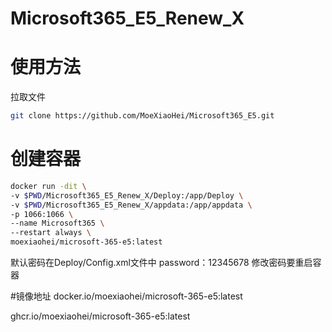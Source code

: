 # Microsoft365_E5_Renew_X
# 使用方法
拉取文件
```bash
git clone https://github.com/MoeXiaoHei/Microsoft365_E5.git
```
# 创建容器
```bash
docker run -dit \
-v $PWD/Microsoft365_E5_Renew_X/Deploy:/app/Deploy \
-v $PWD/Microsoft365_E5_Renew_X/appdata:/app/appdata \
-p 1066:1066 \
--name Microsoft365 \
--restart always \
moexiaohei/microsoft-365-e5:latest
```
默认密码在Deploy/Config.xml文件中
password：12345678
修改密码要重启容器

#镜像地址
docker.io/moexiaohei/microsoft-365-e5:latest

ghcr.io/moexiaohei/microsoft-365-e5:latest
